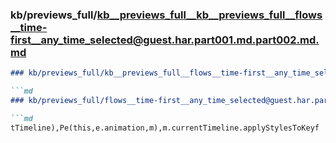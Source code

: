 ### kb/previews_full/kb__previews_full__kb__previews_full__flows__time-first__any_time_selected@guest.har.part001.md.part002.md.md

```md
### kb/previews_full/kb__previews_full__flows__time-first__any_time_selected@guest.har.part001.md.part002.md

```md
### kb/previews_full/flows__time-first__any_time_selected@guest.har.part001.md (part 002)

```md
tTimeline),Pe(this,e.animation,m),m.currentTimeline.applyStylesToKeyf
```

```

```

```
